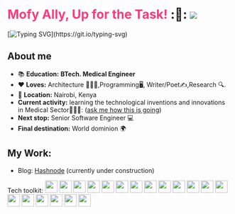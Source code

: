 # <span style="color: rgb(271,58,124)">Mofy Ally, Up for the Task!</span> :👋:  [![](https://img.shields.io/badge/linkedin-%230077B5.svg?style=for-the-badge&logo=linkedin)](https://www.linkedin.com/in/al-tech-solution-b618b1239/)

 [![Typing SVG](https://readme-typing-svg.herokuapp.com?color=fd428d&size=35&height=50&lines=MedicalEnginer🧑🏾‍💻👨🏽‍🔧;Software+Engineer🖥️;Writer/Poet✍️;Experimenter🧠;)](https://git.io/typing-svg)

## About me
* :books: **Education:** **BTech. Medical Engineer**
* :heart: **Loves:** Architecture 👷🏽‍♂️,Programming🖥, Writer/Poet✍️,Research 🔍.
* :pushpin: **Location:** Nairobi, Kenya
* **Current activity:** learning the technological inventions and innovations in Medical Sector👷🏽‍♂️: (<a href="mailto:al.tech.solution2.0@gmail.com?subject=How's the Photography going?&body=Hi, I came across your Github page and was so intrigued by your bio that I had to ask how the choreo is progressing :)">ask me how this is going</a>)
* **Next stop:** Senior Software Engineer :computer:
* **Final destination:** World dominion :earth_africa:

## My Work:
- Blog: [Hashnode](https://al-techsolution.com/) (currently under construction)





Tech toolkit: <img style="height: 2em; width: 2em" src="https://cdn.jsdelivr.net/gh/devicons/devicon/icons/bash/bash-original.svg"/> <img style="height: 2em; width: 2em" src="https://cdn.jsdelivr.net/gh/devicons/devicon/icons/c/c-original.svg" /> <img style="height: 2em; width: 2em" src="https://cdn.jsdelivr.net/gh/devicons/devicon/icons/git/git-original.svg" /> <img style="height: 2em; width: 2em" src="https://cdn.jsdelivr.net/gh/devicons/devicon/icons/html5/html5-original.svg" /> <img style="height: 2em; width: 2em" src="https://cdn.jsdelivr.net/gh/devicons/devicon/icons/css3/css3-original.svg" /> <img style="height: 2em; width: 2em" src="https://cdn.jsdelivr.net/gh/devicons/devicon/icons/javascript/javascript-original.svg" /> <img style="height: 2em; width: 2em" src="https://cdn.jsdelivr.net/gh/devicons/devicon/icons/jupyter/jupyter-original-wordmark.svg" /> <img style="height: 2em; width: 2em" src="https://cdn.jsdelivr.net/gh/devicons/devicon/icons/mysql/mysql-original-wordmark.svg" /> <img style="height: 2em; width: 2em" src="https://cdn.jsdelivr.net/gh/devicons/devicon/icons/numpy/numpy-original-wordmark.svg" /> <img style="height: 2em; width: 2em" src="https://cdn.jsdelivr.net/gh/devicons/devicon/icons/pandas/pandas-original-wordmark.svg" /> <img style="height: 2em; width: 2em" src="https://cdn.jsdelivr.net/gh/devicons/devicon/icons/php/php-original.svg" /> <img style="height: 2em; width: 2em" src="https://cdn.jsdelivr.net/gh/devicons/devicon/icons/python/python-original-wordmark.svg" /> <img style="height: 2em; width: 2em" src="https://cdn.jsdelivr.net/gh/devicons/devicon/icons/r/r-original.svg" /> <img style="height: 2em; width: 2em" src="https://cdn.jsdelivr.net/gh/devicons/devicon/icons/react/react-original.svg" /> <img style="height: 2em; width: 2em" src="https://cdn.jsdelivr.net/gh/devicons/devicon/icons/vim/vim-original.svg" />
<img style="height: 2em; width: 2em" src="https://cdn.jsdelivr.net/gh/devicons/devicon/icons/csharp/csharp-original.svg" />
<img style="height: 2em; width: 2em" src="https://cdn.jsdelivr.net/gh/devicons/devicon/icons/xd/xd-plain.svg" />
<img style="height: 2em; width: 2em" src="https://cdn.jsdelivr.net/gh/devicons/devicon/icons/blender/blender-original.svg" />
<img style="height: 2em; width: 2em"  src="https://cdn.jsdelivr.net/gh/devicons/devicon/icons/vscode/vscode-original.svg" />


        
